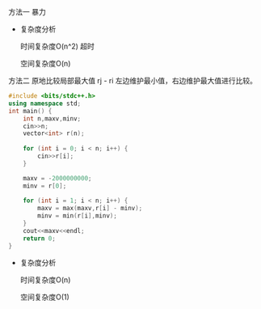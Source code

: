 方法一 暴力

+ 复杂度分析

  时间复杂度O(n^2) 超时

  空间复杂度O(n)

方法二 原地比较局部最大值 rj - ri 左边维护最小值，右边维护最大值进行比较。

```cpp
#include <bits/stdc++.h>
using namespace std;
int main() {
    int n,maxv,minv;
    cin>>n;
    vector<int> r(n);
    
    for (int i = 0; i < n; i++) {
        cin>>r[i];
    }

    maxv = -2000000000;
    minv = r[0];
    
    for (int i = 1; i < n; i++) { 
        maxv = max(maxv,r[i] - minv);
        minv = min(r[i],minv);
    }
    cout<<maxv<<endl;
    return 0;
}
```

+ 复杂度分析

  时间复杂度O(n)

  空间复杂度O(1)